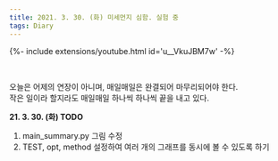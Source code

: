 ```yaml
---
title: 2021. 3. 30. (화) 미세먼지 심함. 실험 중
tags: Diary
---
```


<!--more-->

{%- include extensions/youtube.html id='u__VkuJBM7w' -%}

<br>

오늘은 어제의 연장이 아니며, 매일매일은 완결되어 마무리되어야 한다.  
작은 일이라 할지라도 매일매일 하나씩 하나씩 끝을 내고 있다.


**21. 3. 30. (화) TODO**  
1. main_summary.py 그림 수정
2. TEST, opt, method 설정하여 여러 개의 그래프를 동시에 볼 수 있도록 하기
